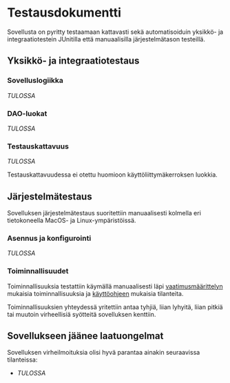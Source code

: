 # Testausdokumentti

Sovellusta on pyritty testaamaan kattavasti sekä automatisoiduin yksikkö- ja integraatiotestein JUnitilla että manuaalisilla järjestelmätason testeillä.

## Yksikkö- ja integraatiotestaus

### Sovelluslogiikka

_TULOSSA_

### DAO-luokat

_TULOSSA_

### Testauskattavuus

_TULOSSA_

Testauskattavuudessa ei otettu huomioon käyttöliittymäkerroksen luokkia.

## Järjestelmätestaus

Sovelluksen järjestelmätestaus suoritettiin manuaalisesti kolmella eri tietokoneella MacOS- ja Linux-ympäristöissä.

### Asennus ja konfigurointi

_TULOSSA_

### Toiminnallisuudet

Toiminnallisuuksia testattiin käymällä manuaalisesti läpi [vaatimusmäärittelyn](https://github.com/teemuoksanen/ot-harjoitustyo/blob/master/dokumentaatio/vaatimusmaarittely.md) mukaisia toiminnallisuuksia ja [käyttöohjeen](https://github.com/teemuoksanen/ot-harjoitustyo/blob/master/dokumentaatio/kayttoohje.md) mukaisia tilanteita.

Toiminnallisuuksien yhteydessä yritettiin antaa tyhjiä, liian lyhyitä, liian pitkiä tai muutoin virheellisiä syötteitä sovelluksen kenttiin.

## Sovellukseen jäänee laatuongelmat

Sovelluksen virheilmoituksia olisi hyvä parantaa ainakin seuraavissa tilanteissa:

- _TULOSSA_
